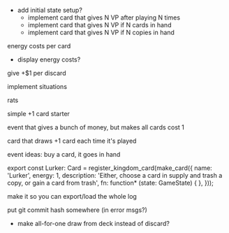 - add initial state setup?
  - implement card that gives N VP after playing N times
  - implement card that gives N VP if N cards in hand
  - implement card that gives N VP if N copies in hand

energy costs per card
  - display energy costs?

give +$1 per discard

implement situations

rats

simple +1 card starter

event that gives a bunch of money, but makes all cards cost 1

card that draws +1 card each time it's played

event ideas:
  buy a card, it goes in hand

export const Lurker: Card = register_kingdom_card(make_card({
  name: 'Lurker',
  energy: 1,
  description: 'Either, choose a card in supply and trash a copy, or gain a card from trash',
  fn: function* (state: GameState) {
  },
}));

make it so you can export/load the whole log

put git commit hash somewhere (in error msgs?)

- make all-for-one draw from deck instead of discard?
